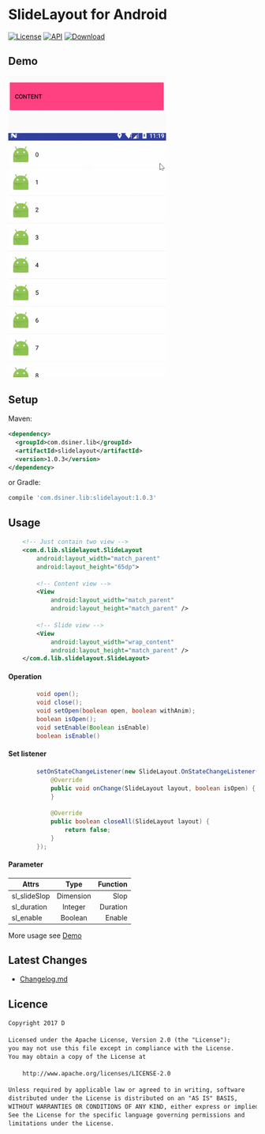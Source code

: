 # SlideLayout for Android

[![License](https://img.shields.io/badge/license-Apache%202-green.svg)](https://www.apache.org/licenses/LICENSE-2.0)
[![API](https://img.shields.io/badge/API-9%2B-green.svg?style=flat)](https://android-arsenal.com/api?level=9)
[![Download](https://api.bintray.com/packages/dsiner/maven/slidelayout/images/download.svg) ](https://bintray.com/dsiner/maven/slidelayout/_latestVersion)

## Demo
<img src="https://github.com/Dsiner/Resouce/blob/master/lib/SlideLayout/slidelayout.gif" width="320" alt="Screenshot"/>
<img src="https://github.com/Dsiner/Resouce/blob/master/lib/SlideLayout/slidelayout01.gif" width="320" alt="Screenshot"/>

## Setup
Maven:
```xml
<dependency>
  <groupId>com.dsiner.lib</groupId>
  <artifactId>slidelayout</artifactId>
  <version>1.0.3</version>
</dependency>
```
or Gradle:
```groovy
compile 'com.dsiner.lib:slidelayout:1.0.3'
```

## Usage
```xml
    <!-- Just contain two view -->
    <com.d.lib.slidelayout.SlideLayout
        android:layout_width="match_parent"
        android:layout_height="65dp">

        <!-- Content view -->
        <View
            android:layout_width="match_parent"
            android:layout_height="match_parent" />

        <!-- Slide view -->
        <View
            android:layout_width="wrap_content"
            android:layout_height="match_parent" />
    </com.d.lib.slidelayout.SlideLayout>
```

#### Operation
```java
        void open();
        void close();
        void setOpen(boolean open, boolean withAnim);
        boolean isOpen();
        void setEnable(Boolean isEnable)
        boolean isEnable()
```

#### Set listener
```java
        setOnStateChangeListener(new SlideLayout.OnStateChangeListener() {
            @Override
            public void onChange(SlideLayout layout, boolean isOpen) {
            }

            @Override
            public boolean closeAll(SlideLayout layout) {
                return false;
            }
        });
```

#### Parameter
| Attrs        | Type           | Function  |
| ------------- |:-------------:| -----:|
| sl_slideSlop      | Dimension | Slop |
| sl_duration      | Integer      |   Duration |
| sl_enable      | Boolean      |   Enable |

More usage see [Demo](app/src/main/java/com/d/slidelayout/MainActivity.java)

## Latest Changes
- [Changelog.md](CHANGELOG.md)

## Licence

```txt
Copyright 2017 D

Licensed under the Apache License, Version 2.0 (the "License");
you may not use this file except in compliance with the License.
You may obtain a copy of the License at

    http://www.apache.org/licenses/LICENSE-2.0

Unless required by applicable law or agreed to in writing, software
distributed under the License is distributed on an "AS IS" BASIS,
WITHOUT WARRANTIES OR CONDITIONS OF ANY KIND, either express or implied.
See the License for the specific language governing permissions and
limitations under the License.
```
